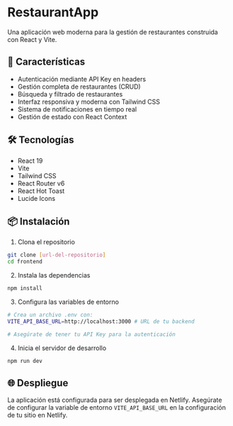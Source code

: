 # RestaurantApp

Una aplicación web moderna para la gestión de restaurantes construida con React y Vite.

## 🚀 Características

- Autenticación mediante API Key en headers
- Gestión completa de restaurantes (CRUD)
- Búsqueda y filtrado de restaurantes
- Interfaz responsiva y moderna con Tailwind CSS
- Sistema de notificaciones en tiempo real
- Gestión de estado con React Context

## 🛠️ Tecnologías

- React 19
- Vite
- Tailwind CSS
- React Router v6
- React Hot Toast
- Lucide Icons

## 📦 Instalación

1. Clona el repositorio
```bash
git clone [url-del-repositorio]
cd frontend
```

2. Instala las dependencias
```bash
npm install
```

3. Configura las variables de entorno
```bash
# Crea un archivo .env con:
VITE_API_BASE_URL=http://localhost:3000 # URL de tu backend

# Asegúrate de tener tu API Key para la autenticación
```

4. Inicia el servidor de desarrollo
```bash
npm run dev
```

## 🌐 Despliegue

La aplicación está configurada para ser desplegada en Netlify. Asegúrate de configurar la variable de entorno `VITE_API_BASE_URL` en la configuración de tu sitio en Netlify.

